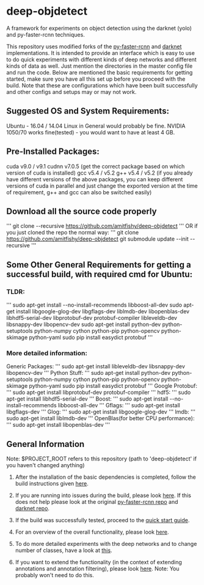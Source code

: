 # **deep-objdetect**
A framework for experiments on object detection using the darknet (yolo) and py-faster-rcnn techniques.

This repository uses modified forks of the [py-faster-rcnn](https://github.com/rbgirshick/py-faster-rcnn) and [darknet](https://pjreddie.com/darknet/) implementations. It is intended to provide an interface which is easy to use to do quick experiments with different kinds of deep networks and different kinds of data as well. Just mention the directories in the master config file and run the code. Below are mentioned the basic requirements for getting started, make sure you have all this set up before you proceed with the build. Note that these are configurations which have been built successfully and other configs and setups may or may not work.

## Suggested OS and System Requirements:
Ubuntu - 16.04 / 14.04
Linux in General would probably be fine.
NVIDIA 1050/70 works fine(tested) - you would want to have at least 4 GB.

## Pre-Installed Packages:
cuda v9.0 / v9.1
cudnn v7.0.5 (get the correct package based on which version of cuda is installed)
gcc v5.4 / v5.2
g++ v5.4 / v5.2
(if you already have different versions of the above packages, you can keep different versions of cuda in parallel and just change the exported version at the time of requirement, g++ and gcc can also be switched easily)

## Download all the source code properly
'''
git clone --recursive https://github.com/amitfishy/deep-objdetect
'''
OR if you just cloned the repo the normal way:
'''
git clone https://github.com/amitfishy/deep-objdetect
git submodule update --init --recursive
'''
## Some Other General Requirements for getting a successful build, with required cmd for Ubuntu:

### **TLDR:**
'''
sudo apt-get install --no-install-recommends libboost-all-dev
sudo apt-get install libgoogle-glog-dev libgflags-dev liblmdb-dev libopenblas-dev libhdf5-serial-dev libprotobuf-dev protobuf-compiler libleveldb-dev libsnappy-dev libopencv-dev
sudo apt-get install python-dev python-setuptools python-numpy cython python-pip python-opencv python-skimage python-yaml
sudo pip install easydict protobuf
'''

### More detailed information:
Generic Packages:
'''
sudo apt-get install libleveldb-dev libsnappy-dev libopencv-dev
'''
Python Stuff:
'''
sudo apt-get install python-dev python-setuptools python-numpy cython python-pip python-opencv python-skimage python-yaml
sudo pip install easydict protobuf
'''
Google Protobuf:
'''
sudo apt-get install libprotobuf-dev protobuf-compiler
'''
hdf5:
'''
sudo apt-get install libhdf5-serial-dev
'''
Boost:
'''
sudo apt-get install --no-install-recommends libboost-all-dev
'''
Gflags:
'''
sudo apt-get install libgflags-dev
'''
Glog:
'''
sudo apt-get install libgoogle-glog-dev
'''
lmdb:
'''
sudo apt-get install liblmdb-dev
'''
OpenBlas(for better CPU performance):
'''
sudo apt-get install libopenblas-dev
'''

## General Information
Note: $PROJECT_ROOT refers to this repository (path to 'deep-objdetect' if you haven't changed anything)

1. After the installation of the basic dependencies is completed, follow the build instructions given [here](help/docs/BUILD_INSTRUCTIONS.md).

2. If you are running into issues during the build, please look [here](help/docs/GENERAL_BUILD_ISSUES.md). If this does not help please look at the original [py-faster-rcnn repo](https://github.com/rbgirshick/py-faster-rcnn) and [darknet repo](https://pjreddie.com/darknet/).

3. If the build was successfully tested, proceed to the [quick start guide](help/docs/GETTING_STARTED.md).

4. For an overview of the overall functionality, please look [here](help/docs/USAGE_HELP.md).

5. To do more detailed experiments with the deep networks and to change number of classes, have a look at [this](help/docs/EDITING_LOWER_LEVEL_CONFIGS.md).

6. If you want to extend the functionality (in the context of extending annotations and annotation filtering), please look [here](help/docs/EXTEND_FUNCTIONALITY.md).
Note: You probably won't need to do this.